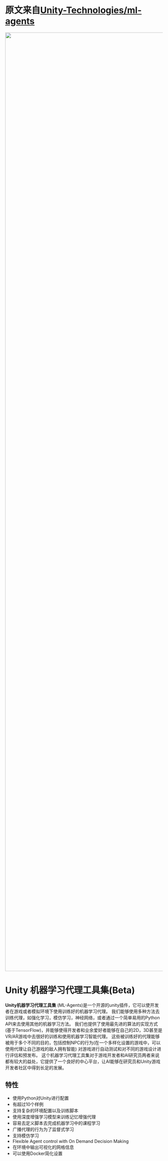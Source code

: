 # 原文来自[Unity-Technologies/ml-agents](https://github.com/Unity-Technologies/ml-agents)
<img src="https://github.com/Unity-Technologies/ml-agents/blob/master/docs/images/unity-wide.png" align="middle" width="3000"/>

# Unity 机器学习代理工具集(Beta)
**Unity机器学习代理工具集** (ML-Agents)是一个开源的unity插件，它可以使开发者在游戏或者模拟环境下使用训练好的机器学习代理。
我们能够使用多种方法去训练代理，如强化学习，模仿学习，神经网络，或者通过一个简单易用的Python API来去使用其他的机器学习方法。
我们也提供了使用最先进的算法的实现方式(基于TensorFlow)，并能够使得开发者和业余爱好者能够在自己的2D，3D甚至是VR/AR游戏中去很好的训练和使用机器学习智能代理。
这些被训练好的代理能够被用于多个不同的目的，包括控制NPC的行为(在一个多样化设置的游戏中，可以使用代理让自己游戏的敌人拥有智能)
对游戏进行自动测试和对不同的游戏设计进行评估和预发布。
这个机器学习代理工具集对于游戏开发者和AI研究员两者来说都有较大的益处，它提供了一个良好的中心平台，让AI能够在研究员和Unity游戏开发者社区中得到长足的发展。

## 特性
* 使用Python对Unity进行配置
* 有超过10个样例
* 支持复杂的环境配置以及训练脚本
* 使用深度增强学习模型来训练记忆增强代理
* 容易去定义脚本去完成机器学习中的课程学习
* 广播代理的行为为了监督式学习
* 支持模仿学习
* Flexible Agent control with On Demand Decision Making
* 在环境中输出可视化的网格信息
* 可以使用Docker简化设置
